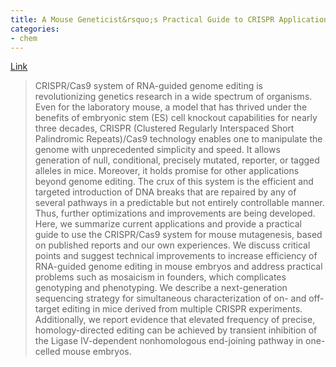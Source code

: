 ```yaml
---
title: A Mouse Geneticist&rsquo;s Practical Guide to CRISPR Applications
categories:
- chem
---
```

[Link](http://www.genetics.org/content/199/1/1.full)
<!--more-->

> CRISPR/Cas9 system of RNA-guided genome editing is revolutionizing genetics
research in a wide spectrum of organisms. Even for the laboratory mouse, a
model that has thrived under the benefits of embryonic stem (ES) cell knockout
capabilities for nearly three decades, CRISPR (Clustered Regularly Interspaced
Short Palindromic Repeats)/Cas9 technology enables one to manipulate the
genome with unprecedented simplicity and speed. It allows generation of null,
conditional, precisely mutated, reporter, or tagged alleles in mice. Moreover,
it holds promise for other applications beyond genome editing. The crux of
this system is the efficient and targeted introduction of DNA breaks that are
repaired by any of several pathways in a predictable but not entirely
controllable manner. Thus, further optimizations and improvements are being
developed. Here, we summarize current applications and provide a practical
guide to use the CRISPR/Cas9 system for mouse mutagenesis, based on published
reports and our own experiences. We discuss critical points and suggest
technical improvements to increase efficiency of RNA-guided genome editing in
mouse embryos and address practical problems such as mosaicism in founders,
which complicates genotyping and phenotyping. We describe a next-generation
sequencing strategy for simultaneous characterization of on- and off-target
editing in mice derived from multiple CRISPR experiments. Additionally, we
report evidence that elevated frequency of precise, homology-directed editing
can be achieved by transient inhibition of the Ligase IV-dependent
nonhomologous end-joining pathway in one-celled mouse embryos.

